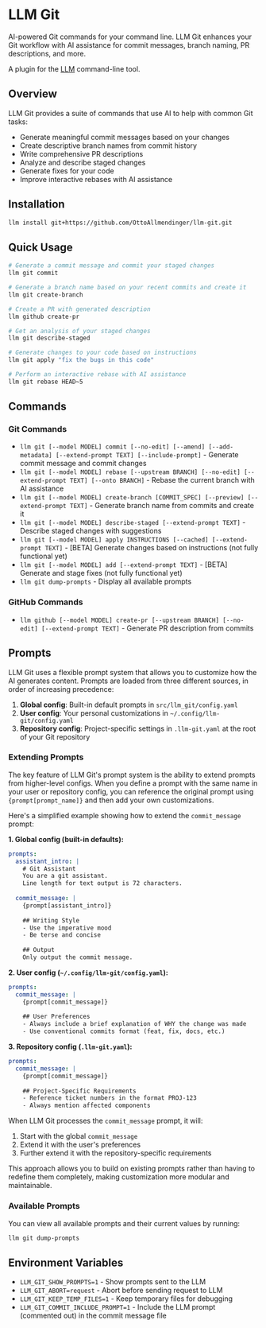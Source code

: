 # LLM Git

AI-powered Git commands for your command line. LLM Git enhances your Git workflow with AI assistance for commit messages, branch naming, PR descriptions, and more.

A plugin for the [LLM](https://llm.datasette.io/) command-line tool.

## Overview

LLM Git provides a suite of commands that use AI to help with common Git tasks:

- Generate meaningful commit messages based on your changes
- Create descriptive branch names from commit history
- Write comprehensive PR descriptions
- Analyze and describe staged changes
- Generate fixes for your code
- Improve interactive rebases with AI assistance

## Installation

```bash
llm install git+https://github.com/OttoAllmendinger/llm-git.git
```

## Quick Usage

```bash
# Generate a commit message and commit your staged changes
llm git commit

# Generate a branch name based on your recent commits and create it
llm git create-branch

# Create a PR with generated description
llm github create-pr

# Get an analysis of your staged changes
llm git describe-staged

# Generate changes to your code based on instructions
llm git apply "fix the bugs in this code"

# Perform an interactive rebase with AI assistance
llm git rebase HEAD~5
```

## Commands

### Git Commands

- `llm git [--model MODEL] commit [--no-edit] [--amend] [--add-metadata] [--extend-prompt TEXT] [--include-prompt]` - Generate commit message and commit changes
- `llm git [--model MODEL] rebase [--upstream BRANCH] [--no-edit] [--extend-prompt TEXT] [--onto BRANCH]` - Rebase the current branch with AI assistance
- `llm git [--model MODEL] create-branch [COMMIT_SPEC] [--preview] [--extend-prompt TEXT]` - Generate branch name from commits and create it
- `llm git [--model MODEL] describe-staged [--extend-prompt TEXT]` - Describe staged changes with suggestions
- `llm git [--model MODEL] apply INSTRUCTIONS [--cached] [--extend-prompt TEXT]` - [BETA] Generate changes based on instructions (not fully functional yet)
- `llm git [--model MODEL] add [--extend-prompt TEXT]` - [BETA] Generate and stage fixes (not fully functional yet)
- `llm git dump-prompts` - Display all available prompts

### GitHub Commands

- `llm github [--model MODEL] create-pr [--upstream BRANCH] [--no-edit] [--extend-prompt TEXT]` - Generate PR description from commits

## Prompts

LLM Git uses a flexible prompt system that allows you to customize how the AI generates content. Prompts are loaded from three different sources, in order of increasing precedence:

1. **Global config**: Built-in default prompts in `src/llm_git/config.yaml`
2. **User config**: Your personal customizations in `~/.config/llm-git/config.yaml`
3. **Repository config**: Project-specific settings in `.llm-git.yaml` at the root of your Git repository

### Extending Prompts

The key feature of LLM Git's prompt system is the ability to extend prompts from higher-level configs. When you define a prompt with the same name in your user or repository config, you can reference the original prompt using `{prompt[prompt_name]}` and then add your own customizations.

Here's a simplified example showing how to extend the `commit_message` prompt:

**1. Global config (built-in defaults):**
```yaml
prompts:
  assistant_intro: |
    # Git Assistant
    You are a git assistant.
    Line length for text output is 72 characters.
  
  commit_message: |
    {prompt[assistant_intro]}
    
    ## Writing Style
    - Use the imperative mood
    - Be terse and concise
    
    ## Output
    Only output the commit message.
```

**2. User config (`~/.config/llm-git/config.yaml`):**
```yaml
prompts:
  commit_message: |
    {prompt[commit_message]}
    
    ## User Preferences
    - Always include a brief explanation of WHY the change was made
    - Use conventional commits format (feat, fix, docs, etc.)
```

**3. Repository config (`.llm-git.yaml`):**
```yaml
prompts:
  commit_message: |
    {prompt[commit_message]}
    
    ## Project-Specific Requirements
    - Reference ticket numbers in the format PROJ-123
    - Always mention affected components
```

When LLM Git processes the `commit_message` prompt, it will:
1. Start with the global `commit_message`
2. Extend it with the user's preferences
3. Further extend it with the repository-specific requirements

This approach allows you to build on existing prompts rather than having to redefine them completely, making customization more modular and maintainable.

### Available Prompts

You can view all available prompts and their current values by running:

```bash
llm git dump-prompts
```

## Environment Variables

- `LLM_GIT_SHOW_PROMPTS=1` - Show prompts sent to the LLM
- `LLM_GIT_ABORT=request` - Abort before sending request to LLM
- `LLM_GIT_KEEP_TEMP_FILES=1` - Keep temporary files for debugging
- `LLM_GIT_COMMIT_INCLUDE_PROMPT=1` - Include the LLM prompt (commented out) in the commit message file
